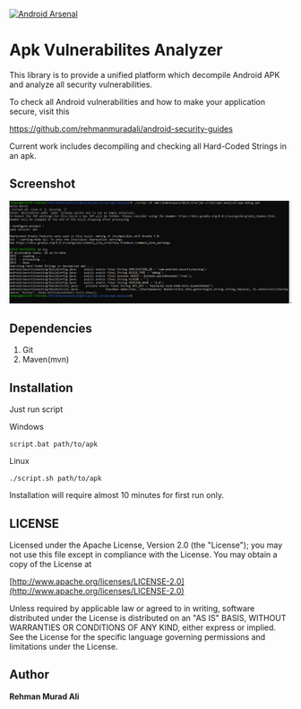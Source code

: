 [![Android Arsenal]( https://img.shields.io/badge/Android%20Arsenal-Apk%20Vulnerabilities%20Analyzer-green.svg?style=flat )]( https://android-arsenal.com/details/1/7994 )


# Apk Vulnerabilites Analyzer
This library is to provide a unified platform which decompile Android APK and analyze all security vulnerabilities. 

To check all Android vulnerabilities and how to make your application secure, visit this

https://github.com/rehmanmuradali/android-security-guides

Current work includes decompiling and checking all Hard-Coded Strings in an apk.

## Screenshot 
![Screenshot](hard-coded-strings.PNG)


## Dependencies
 1) Git
 2) Maven(mvn)
 
## Installation
Just run script

Windows
```
script.bat path/to/apk
```

Linux
```
./script.sh path/to/apk
```

Installation will require almost 10 minutes for first run only.


## LICENSE
Licensed under the Apache License, Version 2.0 (the "License"); you may not use this file except in compliance with the License. You may obtain a copy of the License at

[http://www.apache.org/licenses/LICENSE-2.0](http://www.apache.org/licenses/LICENSE-2.0)

Unless required by applicable law or agreed to in writing, software distributed under the License is distributed on an "AS IS" BASIS, WITHOUT WARRANTIES OR CONDITIONS OF ANY KIND, either express or implied. See the License for the specific language governing permissions and limitations under the License.

## Author
**Rehman Murad Ali**

